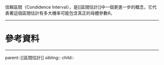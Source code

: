信賴區間（Condidence Interval），是[[區間估計]]中一個更進一步的概念，它代表著這個區間估計有多大機率可能包含真正的母體參數$\theta$。

- - -
# 參考資料

- - -
parent::[[區間估計]]
sibling::
child::
